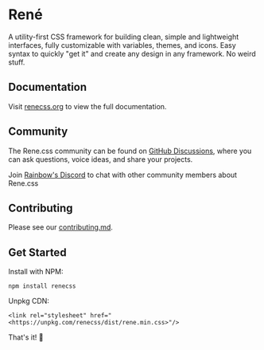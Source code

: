 # René

A utility-first CSS framework for building clean, simple and lightweight interfaces, fully customizable with variables, themes, and icons. Easy syntax to quickly "get it" and create any design in any framework. No weird stuff.

## Documentation

Visit [renecss.org](https://renecss.org/) to view the full documentation.

## Community

The Rene.css community can be found on [GitHub Discussions](https://github.com/rnbwdev/rene.css/discussions), where you can ask questions, voice ideas, and share your projects.

Join [Rainbow&#39;s Discord](https://discord.com/invite/HycXz8TJkd) to chat with other community members about Rene.css

## Contributing

Please see our [contributing.md](https://github.com/rnbwdev/rene.css/blob/main/contributing.md).

## Get Started

Install with NPM:

```
npm install renecss
```

Unpkg CDN:

```
<link rel="stylesheet" href="<https://unpkg.com/renecss/dist/rene.min.css>"/>
```

That's it! 🎉
